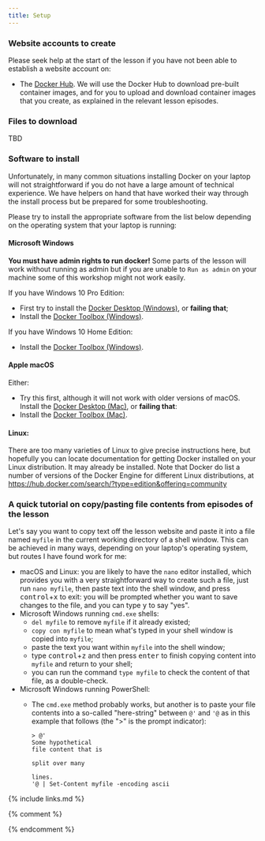 ```yaml
---
title: Setup
---
```

### Website accounts to create
Please seek help at the start of the lesson if you have not been able to establish a website account on:
- The [Docker Hub](http://hub.docker.com). We will use the Docker Hub to download pre-built container images, and for you to upload and download container images that you create, as explained in the relevant lesson episodes.

### Files to download

TBD

### Software to install
Unfortunately, in many common situations installing Docker on your laptop will not straightforward if you do not have a large amount of technical experience. We have helpers on hand that have worked their way through the install process but be prepared for some troubleshooting.

Please try to install the appropriate software from the list below depending on the operating system that your laptop is running:
#### Microsoft Windows
**You must have admin rights to run docker!** Some parts of the lesson will work without running as admin but if you are unable to `Run as admin` on your machine some of this workshop might not work easily.

If you have Windows 10 Pro Edition:
 - First try to install the [Docker Desktop (Windows)](https://hub.docker.com/editions/community/docker-ce-desktop-windows), or **failing that**;
 - Install the [Docker Toolbox (Windows)](https://docs.docker.com/toolbox/toolbox_install_windows/).

If you have Windows 10 Home Edition:
 - Install the [Docker Toolbox (Windows)](https://docs.docker.com/toolbox/toolbox_install_windows/).

#### Apple macOS
Either:
 - Try this first, although it will not work with older versions of macOS. Install the [Docker Desktop (Mac)](https://hub.docker.com/editions/community/docker-ce-desktop-mac), or **failing that**:
 - Install the [Docker Toolbox (Mac)](https://docs.docker.com/toolbox/toolbox_install_mac/).

#### Linux:
There are too many varieties of Linux to give precise instructions here, but hopefully you can locate documentation for getting Docker installed on your Linux distribution. It may already be installed. Note that Docker do list a number of versions of the Docker Engine for different Linux distributions, at <https://hub.docker.com/search/?type=edition&offering=community>


### A quick tutorial on copy/pasting file contents from episodes of the lesson
Let's say you want to copy text off the lesson website and paste it into a file named `myfile` in the current working directory of a shell window. This can be achieved in many ways, depending on your laptop's operating system, but routes I have found work for me:
- macOS and Linux: you are likely to have the `nano` editor installed, which provides you with a very straightforward way to create such a file, just run `nano myfile`, then paste text into the shell window, and press <kbd>control</kbd>+<kbd>x</kbd> to exit: you will be prompted whether you want to save changes to the file, and you can type <kbd>y</kbd> to say "yes".
- Microsoft Windows running `cmd.exe` shells:
  - `del myfile` to remove `myfile` if it already existed;
  - `copy con myfile` to mean what's typed in your shell window is copied into `myfile`;
  - paste the text you want within `myfile` into the shell window;
  - type <kbd>control</kbd>+<kbd>z</kbd> and then press <kbd>enter</kbd> to finish copying content into `myfile` and return to your shell;
  - you can run the command `type myfile` to check the content of that file, as a double-check.
- Microsoft Windows running PowerShell:
  - The `cmd.exe` method probably works, but another is to paste your file contents into a so-called "here-string" between `@'` and `'@` as in this example that follows (the ">" is the prompt indicator):

        > @'
        Some hypothetical
        file content that is

        split over many

        lines.
        '@ | Set-Content myfile -encoding ascii

{% include links.md %}

{% comment %}
<!--  LocalWords:  myfile kbd links.md md endcomment
-->
{% endcomment %}


